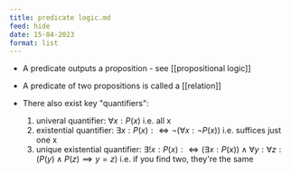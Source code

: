 ```yaml
---
title: predicate logic.md
feed: hide
date: 15-04-2023
format: list
---
```



- A predicate outputs a proposition - see [[propositional logic]]
- A predicate of two propositions is called a [[relation]]

- There also exist key "quantifiers":
	1. univeral quantifier: $\forall x: P(x)$ i.e. all x
	2. existential quantifier: $\exists x: P(x):\iff \neg(\forall x: \neg P(x))$ i.e. suffices just one x
	3. unique existential quantifier: $\exists ! x: P(x): \iff (\exists x: P(x)) \land \forall y: \forall z: (P(y)\land P(z)\implies y=z)$ i.e. if you find two, they're the same
